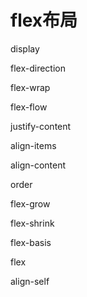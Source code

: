 # flex布局

display

flex-direction

flex-wrap

flex-flow

justify-content

align-items

align-content

order

flex-grow

flex-shrink

flex-basis

flex

align-self



